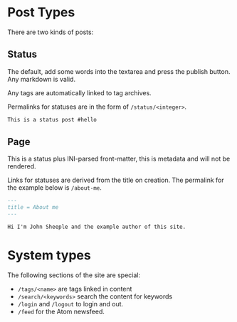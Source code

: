 # Post Types

There are two kinds of posts:

## Status

The default, add some words into the textarea and press the publish button. Any markdown is valid.

Any tags are automatically linked to tag archives.

Permalinks for statuses are in the form of `/status/<integer>`.

```markdown
This is a status post #hello
```

## Page

This is a status plus INI-parsed front-matter, this is metadata and will not be rendered.

Links for statuses are derived from the title on creation. The permalink for the example below is `/about-me`.

```markdown
---
title = About me
---

Hi I'm John Sheeple and the example author of this site.
```

# System types

The following sections of the site are special:

- `/tags/<name>` are tags linked in content
- `/search/<keywords>` search the content for keywords
- `/login` and `/logout` to login and out.
- `/feed` for the Atom newsfeed.
